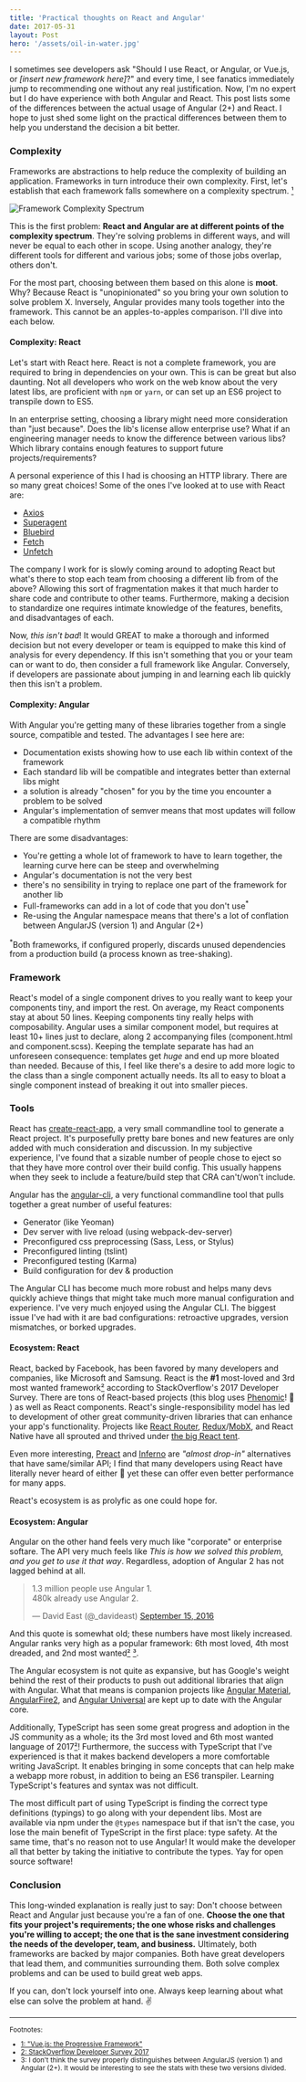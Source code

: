 ```yaml
---
title: 'Practical thoughts on React and Angular'
date: 2017-05-31
layout: Post
hero: '/assets/oil-in-water.jpg'
---
```


I sometimes see developers ask "Should I use React, or Angular, or Vue.js, or _\[insert new framework here\]_?" and every time, I see fanatics immediately jump to recommending one without any real justification. Now, I'm no expert but I do have experience with both Angular and React. This post lists some of the differences between the actual usage of Angular (2+) and React. I hope to just shed some light on the practical differences between them to help you understand the decision a bit better.

### Complexity

Frameworks are abstractions to help reduce the complexity of building an application. Frameworks in turn introduce their own complexity. First, let's establish that each framework falls somewhere on a complexity spectrum. [&sup1;](#vuejsTalk)

![Framework Complexity Spectrum](/assets/framework-spectrum.jpg)

This is the first problem: **React and Angular are at different points of the complexity spectrum**. They're solving problems in different ways, and will never be equal to each other in scope. Using another analogy, they're different tools for different and various jobs; some of those jobs overlap, others don't.

For the most part, choosing between them based on this alone is **moot**. Why? Because React is "unopinionated" so you bring your own solution to solve problem X. Inversely, Angular provides many tools together into the framework. This cannot be an apples-to-apples comparison. I'll dive into each below.

#### Complexity: React

Let's start with React here. React is not a complete framework, you are required to bring in dependencies on your own. This is can be great but also daunting. Not all developers who work on the web know about the very latest libs, are proficient with `npm` or `yarn`, or can set up an ES6 project to transpile down to ES5.

In an enterprise setting, choosing a library might need more consideration than "just because". Does the lib's license allow enterprise use? What if an engineering manager needs to know the difference between various libs? Which library contains enough features to support future projects/requirements?

A personal experience of this I had is choosing an HTTP library. There are so many great choices! Some of the ones I've looked at to use with React are:

- [Axios](https://github.com/mzabriskie/axios)
- [Superagent](https://github.com/visionmedia/superagent)
- [Bluebird](https://github.com/petkaantonov/bluebird)
- [Fetch](https://github.com/github/fetch)
- [Unfetch](https://github.com/developit/unfetch)

The company I work for is slowly coming around to adopting React but what's there to stop each team from choosing a different lib from of the above? Allowing this sort of fragmentation makes it that much harder to share code and contribute to other teams. Furthermore, making a decision to standardize one requires intimate knowledge of the features, benefits, and disadvantages of each.

Now, *this isn't bad*! It would GREAT to make a thorough and informed decision but not every developer or team is equipped to make this kind of analysis for every dependency. If this isn't something that you or your team can or want to do, then consider a full framework like Angular. Conversely, if developers are passionate about jumping in and learning each lib quickly then this isn't a problem.

#### Complexity: Angular

With Angular you're getting many of these libraries together from a single source, compatible and tested. The advantages I see here are:

<ul>
    <li>Documentation exists showing how to use each lib within context of the framework</li>
    <li>Each standard lib will be compatible and integrates better than external libs might</li>
    <li>a solution is already "chosen" for you by the time you encounter a problem to be solved</li>
    <li>Angular's implementation of semver means that most updates will follow a compatible rhythm</li>
</ul>

There are some disadvantages:

<ul>
    <li>You're getting a whole lot of framework to have to learn together, the learning curve here can be steep and overwhelming</li>
    <li>Angular's documentation is not the very best</li>
    <li>there's no sensibility in trying to replace one part of the framework for another lib</li>
    <li>Full-frameworks can add in a lot of code that you don't use<sup>*</sup></li>
    <li>Re-using the Angular namespace means that there's a lot of conflation between AngularJS (version 1) and Angular (2+)</li>
</ul>

<sup>*</sup>Both frameworks, if configured properly, discards unused dependencies from a production build (a process known as tree-shaking).

### Framework

React's model of a single component drives to you really want to keep your components tiny, and import the rest. On average, my React components stay at about 50 lines. Keeping components tiny really helps with composability.
Angular uses a similar component model, but requires at least 10+ lines just to declare, along 2 accompanying files (component.html and component.scss). Keeping the template separate has had an unforeseen consequence: templates get *huge* and end up more bloated than needed. Because of this, I feel like there's a desire to add more logic to the class than a single component actually needs. Its all to easy to bloat a single component instead of breaking it out into smaller pieces.

### Tools

React has [create-react-app](https://github.com/facebookincubator/create-react-app), a very small commandline tool to generate a React project. It's purposefully pretty bare bones and new features are only added with much consideration and discussion. In my subjective experience, I've found that a sizable number of people chose to eject so that they have more control over their build config. This usually happens when they seek to include a feature/build step that CRA can't/won't include.

Angular has the [angular-cli](https://github.com/angular/angular-cli), a very functional commandline tool that pulls together a great number of useful features:

- Generator (like Yeoman)
- Dev server with live reload (using webpack-dev-server)
- Preconfigured css preprocessing (Sass, Less, or Stylus)
- Preconfigured linting (tslint)
- Preconfigured testing (Karma)
- Build configuration for dev & production

The Angular CLI has become much more robust and helps many devs quickly achieve things that might take much more manual configuration and experience. I've very much enjoyed using the Angular CLI. The biggest issue I've had with it are bad configurations: retroactive upgrades, version mismatches, or borked upgrades.

#### Ecosystem: React

React, backed by Facebook, has been favored by many developers and companies, like Microsoft and Samsung. React is the **#1** most-loved and 3rd most wanted framework[&sup2;](#StackOverflowDeveloperSurvey2017) according to StackOverflow's 2017 Developer Survey. There are tons of React-based projects (this blog uses [Phenomic](https://phenomic.io/)! 🤘 ) as well as React components. React's single-responsibility model has led to development of other great community-driven libraries that can enhance your app's functionality. Projects like [React Router](https://github.com/ReactTraining/react-router), [Redux](http://redux.js.org/)/[MobX](https://github.com/mobxjs/mobx), and React Native have all sprouted and thrived under [the big React tent](https://twitter.com/ryanflorence/status/869732167814848512).

Even more interesting, [Preact](https://preactjs.com/) and [Inferno](https://infernojs.org/) are _"almost drop-in"_ alternatives that have same/similar API; I find that many developers using React have literally never heard of either 🤔 yet these can offer even better performance for many apps.

React's ecosystem is as prolyfic as one could hope for.

#### Ecosystem: Angular

Angular on the other hand feels very much like "corporate" or enterprise softare. The API very much feels like _This is how we solved this problem, and you get to use it that way_. Regardless, adoption of Angular 2 has not lagged behind at all.

<blockquote class="twitter-tweet" data-lang="en"><p lang="en" dir="ltr">1.3 million people use Angular 1.<br>480k already use Angular 2.</p>&mdash; David East (@_davideast) <a href="https://twitter.com/_davideast/status/776244105261133824">September 15, 2016</a></blockquote>
<script defer src="//platform.twitter.com/widgets.js" charset="utf-8"></script>

And this quote is somewhat old; these numbers have most likely increased. Angular ranks very high as a popular framework: 6th most loved, 4th most dreaded, and 2nd most wanted[&sup2;](#StackOverflowDeveloperSurvey2017) [&sup3;](#footnote2)</sup>.

The Angular ecosystem is not quite as expansive, but has Google's weight behind the rest of their products to push out additional libraries that align with Angular. What that means is companion projects like [Angular Material](https://github.com/angular/material2), [AngularFire2](https://github.com/angular/angularfire2), and [Angular Universal](https://github.com/angular/universal) are kept up to date with the Angular core.

Additionally, TypeScript has seen some great progress and adoption in the JS community as a whole; its the 3rd most loved and 6th most wanted language of 2017[&sup2;](#StackOverflowDeveloperSurvey2017)! Furthermore, the success with TypeScript that I've experienced is that it makes backend developers a more comfortable writing JavaScript. It enables bringing in some concepts that can help make a webapp more robust, in addition to being an ES6 transpiler. Learning TypeScript's features and syntax was not difficult.

The most difficult part of using TypeScript is finding the correct type definitions (typings) to go along with your dependent libs. Most are available via npm under the `@types` namespace but if that isn't the case, you lose the main benefit of TypeScript in the first place: type safety. At the same time, that's no reason not to use Angular! It would make the developer all that better by taking the initiative to contribute the types. Yay for open source software!

### Conclusion

This long-winded explanation is really just to say: Don't choose between React and Angular just because you're a fan of one. **Choose the one that fits your project's requirements; the one whose risks and challenges you're willing to accept; the one that is the sane investment considering the needs of the developer, team, and business.** Ultimately, both frameworks are backed by major companies. Both have great developers that lead them, and communities surrounding them. Both solve complex problems and can be used to build great web apps.

If you can, don't lock yourself into one. Always keep learning about what else can solve the problem at hand. ✌️

---

<small>
Footnotes:

- <a name="vuejsTalk" href="https://www.youtube.com/watch?v=pBBSp_iIiVM" target="_blank">1: "Vue.js: the Progressive Framework"</a>
- <a name="StackOverflowDeveloperSurvey2017" href="https://insights.stackoverflow.com/survey/2017" target="_blank">2: StackOverflow Developer Survey 2017</a>
- <a name="footnote2">3: </a> I don't think the survey properly distinguishes between AngularJS (version 1) and Angular (2+). It would be interesting to see the stats with these two versions divided.

</small>
